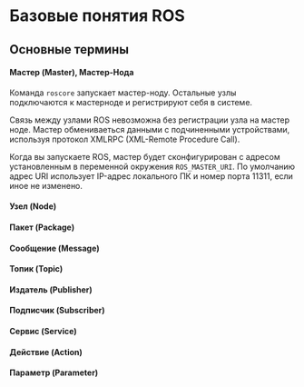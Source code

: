 # Базовые понятия ROS

## Основные термины

#### Мастер \(Master\), Мастер-Нода

Команда `roscore` запускает мастер-ноду. Остальные узлы подключаются к мастерноде и регистрируют себя в системе. 

Связь между узлами ROS невозможна без регистрации узла на мастер ноде. Мастер обмениваеться данными с подчиненными устройствами, используя протокол XMLRPC \(XML-Remote Procedure Call\).

Когда вы запускаете ROS, мастер будет сконфигурирован с адресом  установленным в переменной окружения `ROS_MASTER_URI`. По умолчанию адрес URI использует IP-адрес локального ПК и номер порта 11311, если иное не изменено.

#### Узел \(Node\)

#### Пакет \(Package\)

#### Сообщение \(Message\)

#### Топик \(Topic\)

#### Издатель \(Publisher\)

#### Подписчик \(Subscriber\)

#### Сервис \(Service\)

#### Действие \(Action\)

#### Параметр \(Parameter\)

